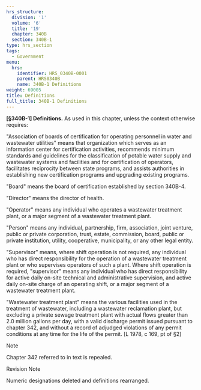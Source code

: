 ```yaml
---
hrs_structure:
  division: '1'
  volume: '6'
  title: '19'
  chapter: 340B
  section: 340B-1
type: hrs_section
tags:
  - Government
menu:
  hrs:
    identifier: HRS_0340B-0001
    parent: HRS0340B
    name: 340B-1 Definitions
weight: 69005
title: Definitions
full_title: 340B-1 Definitions
---
```

**[§340B-1] Definitions.** As used in this chapter, unless the context otherwise requires:

"Association of boards of certification for operating personnel in water and wastewater utilities" means that organization which serves as an information center for certification activities, recommends minimum standards and guidelines for the classification of potable water supply and wastewater systems and facilities and for certification of operators, facilitates reciprocity between state programs, and assists authorities in establishing new certification programs and upgrading existing programs.

"Board" means the board of certification established by section 340B-4.

"Director" means the director of health.

"Operator" means any individual who operates a wastewater treatment plant, or a major segment of a wastewater treatment plant.

"Person" means any individual, partnership, firm, association, joint venture, public or private corporation, trust, estate, commission, board, public or private institution, utility, cooperative, municipality, or any other legal entity.

"Supervisor" means, where shift operation is not required, any individual who has direct responsibility for the operation of a wastewater treatment plant or who supervises operators of such a plant. Where shift operation is required, "supervisor" means any individual who has direct responsibility for active daily on-site technical and administrative supervision, and active daily on-site charge of an operating shift, or a major segment of a wastewater treatment plant.

"Wastewater treatment plant" means the various facilities used in the treatment of wastewater, including a wastewater reclamation plant, but excluding a private sewage treatment plant with actual flows greater than 2.0 million gallons per day, with a valid discharge permit issued pursuant to chapter 342, and without a record of adjudged violations of any permit conditions at any time for the life of the permit. [L 1978, c 169, pt of §2]

Note

Chapter 342 referred to in text is repealed.

Revision Note

Numeric designations deleted and definitions rearranged.